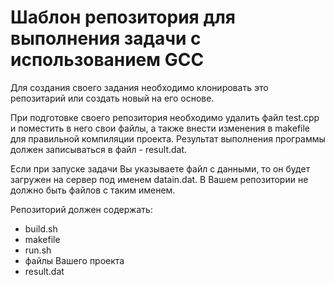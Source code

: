 # Шаблон репозитория для выполнения задачи с использованием GCC

Для создания своего задания необходимо клонировать это репозитарий или создать новый на его основе.

При подготовке своего репозитория необходимо удалить файл test.cpp и поместить в него свои файлы, а также внести изменения в makefile для правильной компиляции проекта.
Результат выполнения программы должен записываться в файл - result.dat.

Если при запуске задачи Вы указываете файл с данными, то он будет загружен на сервер под именем datain.dat. В Вашем репозитории не должно быть файлов с таким именем.

Репозиторий должен содержать:
* build.sh
* makefile
* run.sh
* файлы Вашего проекта
* result.dat